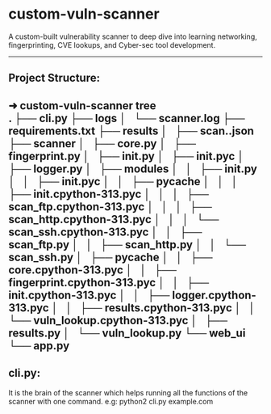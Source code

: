 # custom-vuln-scanner
A custom-built vulnerability scanner to deep dive into learning networking, fingerprinting, CVE lookups, and Cyber-sec tool development.

 ---

## Project Structure:
➜  custom-vuln-scanner tree              
.
├── cli.py
├── logs
│   └── scanner.log
├── requirements.txt
├── results
│   ├── scan..json
├── scanner
│   ├── core.py
│   ├── fingerprint.py
│   ├── __init__.py
│   ├── __init__.pyc
│   ├── logger.py
│   ├── modules
│   │   ├── __init__.py
│   │   ├── __init__.pyc
│   │   ├── __pycache__
│   │   │   ├── __init__.cpython-313.pyc
│   │   │   ├── scan_ftp.cpython-313.pyc
│   │   │   ├── scan_http.cpython-313.pyc
│   │   │   └── scan_ssh.cpython-313.pyc
│   │   ├── scan_ftp.py
│   │   ├── scan_http.py
│   │   └── scan_ssh.py
│   ├── __pycache__
│   │   ├── core.cpython-313.pyc
│   │   ├── fingerprint.cpython-313.pyc
│   │   ├── __init__.cpython-313.pyc
│   │   ├── logger.cpython-313.pyc
│   │   ├── results.cpython-313.pyc
│   │   └── vuln_lookup.cpython-313.pyc
│   ├── results.py
│   └── vuln_lookup.py
└── web_ui
    └── app.py
 ---

## cli.py:
It is the brain of the scanner which helps running all the functions of the scanner with one command. e.g: python2 cli.py example.com
